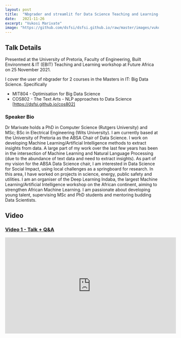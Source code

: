 ```yaml
---
layout: post
title:  "Nbgrader and streamlit for Data Science Teaching and Learning-EBIT T&L[Workshop]"
date:   2021-11-26
excerpt: "Vukosi Marivate"
image: "https://github.com/dsfsi/dsfsi.github.io/raw/master/images/vukosiWorkshop.PNG"
---
```


## Talk Details

Presented at the University of Pretoria, Faculty of Engineering, Built Environment & IT (EBIT) Teaching and Learning workshop at Future Africa on 25 November 2021.

I cover the user of nbgrader for 2 courses in the Masters in IT: Big Data Science. Specifically
* MIT804 - Optimisation for Big Data Science
* COS802 - The Text Arts - NLP approaches to Data Science [https://dsfsi.github.io/cos802]
### Speaker Bio
Dr Marivate holds a PhD in Computer Science (Rutgers University) and MSc; BSc in Electrical Engineering (Wits University). I am currently based at the University of Pretoria as the ABSA Chair of Data Science. I work on developing Machine Learning/Artificial Intelligence methods to extract insights from data. A large part of my work over the last few years has been in the intersection of Machine Learning and Natural Language Processing (due to the abundance of text data and need to extract insights). As part of my vision for the ABSA Data Science chair, I am interested in Data Science for Social Impact, using local challenges as a springboard for research. In this area, I have worked on projects in science, energy, public safety and utilities. I am an organiser of the Deep Learning Indaba, the largest Machine Learning/Artificial Intelligence workshop on the African continent, aiming to strengthen African Machine Learning. I am passionate about developing young talent, supervising MSc and PhD students and mentoring budding Data Scientists.
## Video
### [Video 1 - Talk + Q&A](https://youtu.be/zC9dLkH3Ugg)
<iframe width="560" height="315" src="https://www.youtube.com/embed/zC9dLkH3Ugg" title="YouTube video player" frameborder="0" allow="accelerometer; autoplay; clipboard-write; encrypted-media; gyroscope; picture-in-picture" allowfullscreen></iframe>